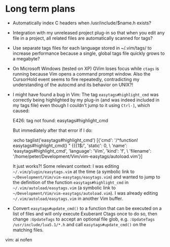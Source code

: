 # Long term plans

 * Automatically index C headers when /usr/include/$name.h exists?

 * Integration with my unreleased project plug-in so that when you edit any
   file in a project, all related files are automatically scanned for tags?

 * Use separate tags files for each language stored in ~/.vim/tags/ to increase
   performance because a single, global tags file quickly grows to a megabyte?

 * On Microsoft Windows (tested on XP) GVim loses focus while `ctags` is
   running because Vim opens a command prompt window. Also the CursorHold event
   seems to fire repeatedly, contradicting my understanding of the autocmd and
   its behavior on UNIX?!

 * I might have found a bug in Vim: The tag `easytags#highlight_cmd` was
   correctly being highlighted by my plug-in (and was indeed included in my
   tags file) even though I couldn't jump to it using `Ctrl-]`, which caused:

    E426: tag not found: easytags#highlight_cmd

   But immediately after that error if I do:

    :echo taglist('easytags#highlight_cmd')
    [{'cmd': '/^function! easytags#highlight_cmd() " {{{1$/', 'static': 0,
    \ 'name': 'easytags#highlight_cmd', 'language': 'Vim', 'kind': 'f',
    \ 'filename': '/home/peter/Development/Vim/vim-easytags/autoload.vim'}]

   It just works?! Some relevant context:
   I was editing `~/.vim/plugin/easytags.vim` at the time (a symbolic link to
   `~/Development/Vim/vim-easytags/easytags.vim`) and wanted to jump to the
   definition of the function `easytags#highlight_cmd` in
   `~/.vim/autoload/easytags.vim` (a symbolic link to
   `~/Development/Vim/vim-easytags/autoload.vim`). I was already editing
   `~/.vim/autoload/easytags.vim` in another Vim buffer.

 * Convert `easytags#update_cmd()` to a function that can be executed on a
   list of files and will only execute Exuberant Ctags once to do so, then
   change `:UpdateTags` to accept an optional file glob, e.g. `:UpdateTags
   /usr/include/lua5.1/*.h` and call `easytags#update_cmd()` on the matching
   files.

vim: ai nofen

